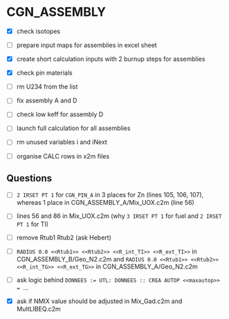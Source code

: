 # CGN_ASSEMBLY

- [x] check isotopes
- [ ] prepare input maps for assemblies in excel sheet
- [x] create short calculation inputs with 2 burnup steps for assemblies
- [x] check pin materials
- [ ] rm U234 from the list
- [ ] fix assembly A and D
- [ ] check low keff for assembly D
- [ ] launch full calculation for all assemblies
- [ ] rm unused variables i and iNext
- [ ] organise CALC rows in x2m files


## Questions

- [ ] `2 IRSET PT 1` for `CGN_PIN_A` in 3 places for Zn (lines 105, 106, 107), whereas 1 place in CGN_ASSEMBLY_A/Mix_UOX.c2m (line 56)
- [ ] lines 56 and 86 in Mix_UOX.c2m (why `3 IRSET PT 1` for fuel and `2 IRSET PT 1` for TI)
- [ ] remove Rtub1 Rtub2 (ask Hebert)
- [ ] `RADIUS 0.0 <<Rtub1>> <<Rtub2>> <<R_int_TI>> <<R_ext_TI>>` in CGN_ASSEMBLY_B/Geo_N2.c2m and
      `RADIUS 0.0 <<Rtub1>> <<Rtub2>> <<R_int_TG>> <<R_ext_TG>>` in CGN_ASSEMBLY_A/Geo_N2.c2m

- [ ] ask logic behind `DONNEES := UTL: DONNEES :: CREA AUTOP <<maxautop>> = `...
- [x] ask if NMIX value should be adjusted in Mix_Gad.c2m and MultLIBEQ.c2m 
